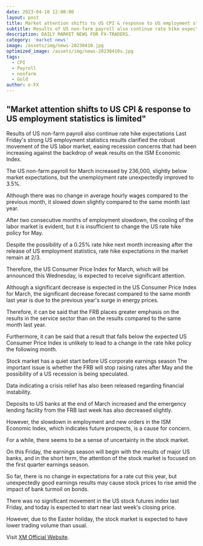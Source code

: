 ```yaml
---
date: 2023-04-10 12:00:00
layout: post
title: Market attention shifts to US CPI & response to US employment statistics is limited.
subtitle: Results of US non-farm payroll also continue rate hike expectations Last Friday's strong US employment statistics results clarified the robust movement of the US labor market.
description: DAILY MARKET NEWS FOR FX-TRADERS.
category: 'market news'
image: /assets/img/news-20230410.jpg
optimized_image: /assets/img/news-20230410s.jpg
tags:
  - CPI
  - Payroll
  - nonfarm
  - Gold
author: e-FX
---
```


##  "Market attention shifts to US CPI & response to US employment statistics is limited"


Results of US non-farm payroll also continue rate hike expectations Last Friday's strong US employment statistics results clarified the robust movement of the US labor market, easing recession concerns that had been increasing against the backdrop of weak results on the ISM Economic Index.

The US non-farm payroll for March increased by 236,000, slightly below market expectations, but the unemployment rate unexpectedly improved to 3.5%.

Although there was no change in average hourly wages compared to the previous month, it slowed down slightly compared to the same month last year.

After two consecutive months of employment slowdown, the cooling of the labor market is evident, but it is insufficient to change the US rate hike policy for May.

Despite the possibility of a 0.25% rate hike next month increasing after the release of US employment statistics, rate hike expectations in the market remain at 2/3.

Therefore, the US Consumer Price Index for March, which will be announced this Wednesday, is expected to receive significant attention.

Although a significant decrease is expected in the US Consumer Price Index for March, the significant decrease forecast compared to the same month last year is due to the previous year's surge in energy prices.

Therefore, it can be said that the FRB places greater emphasis on the results in the service sector than on the results compared to the same month last year.

Furthermore, it can be said that a result that falls below the expected US Consumer Price Index is unlikely to lead to a change in the rate hike policy the following month.

Stock market has a quiet start before US corporate earnings season
The important issue is whether the FRB will stop raising rates after May and the possibility of a US recession is being speculated.

Data indicating a crisis relief has also been released regarding financial instability.

Deposits to US banks at the end of March increased and the emergency lending facility from the FRB last week has also decreased slightly.

However, the slowdown in employment and new orders in the ISM Economic Index, which indicates future prospects, is a cause for concern.

For a while, there seems to be a sense of uncertainty in the stock market.

On this Friday, the earnings season will begin with the results of major US banks, and in the short term, the attention of the stock market is focused on the first quarter earnings season.

So far, there is no change in expectations for a rate cut this year, but unexpectedly good earnings results may cause stock prices to rise amid the impact of bank turmoil on bonds.

There was no significant movement in the US stock futures index last Friday, and today is expected to start near last week's closing price.

However, due to the Easter holiday, the stock market is expected to have lower trading volume than usual.


Visit [XM Official Website](https://clicks.pipaffiliates.com/c?c=550036&l=en&p=0).
